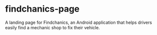 # findchanics-page
A landing page for Findchanics, an Android application that helps drivers easily find a mechanic shop to fix their vehicle.
